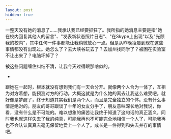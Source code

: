 ```yaml
---
layout: post
hidden: true
---
```

一整天没有她的消息了……我承认我已经要抓狂了。我所指的她消息主要是指"她在校内回复其他人的留言"、"发表新状态照片日志"、"在Skype上出现"以及"光顾我的校内"，其中任何一件事都能让我稍微放心一点。但是从昨晚凌晨到现在这些事情都没有出现过。她怎么了？去大峡谷玩去了？去加州找同学了？被困在实验室不让出来了？电脑坏掉了？

被这些问题缠住纠结不清，让我今天过得跟那啥似的。

*

跟她在一起时，根本就没有想到我们有一天会分开。就像两个人合为一体了，互相为对方着想，能预测对方的行动。大概这就是为什么她的离去让我这么难受吧。就好像是梦醒了，终于知道其实我们是两个人，而且是完全独立的个体。没有什么事情是绝对的。朋友的哥哥跟谈了十年的女友分手了，朋友意味深长地对我说，你看，没有什么是不可能的。难以想象的痛苦让我终于知道了这句话的真正涵义，同时我也就这样失去了我的纯真，可能我再也不可能完全地相信一个人了，可能我再也不会认认真真去毫无保留地爱上一个人了。成长是一件得到和失去并存的事情吧。